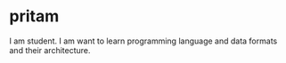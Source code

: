 # pritam
I  am  student.   I am want to learn programming language and  data formats and their architecture. 
